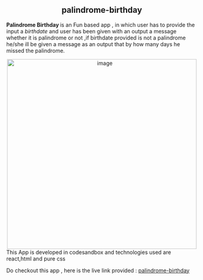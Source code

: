 # <h2 align="center">palindrome-birthday</h2>

<strong>Palindrome Birthday </strong>is an Fun based app , in which user has to provide the input a <em>birthdate</em> and user has been given with an output a message whether it is palindrome or not ,if birthdate provided is not a palindrome he/she ill be given a message as an output that  by  how many days he missed the palindrome.
<div align="center">
<img width="500" alt="image" src="https://user-images.githubusercontent.com/74001727/187038719-ccce9cd3-ceab-4b2a-96b2-c5682e8e6515.png">
</div>
This App is developed in codesandbox and technologies used are react,html and pure css
<p>
 Do checkout this app , here is the live link provided : <a href="https://csb-xcpfrm.netlify.app/">palindrome-birthday</a>
</p>
